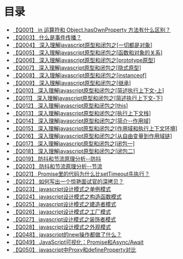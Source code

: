 # 目录
+ [【Q001】 in 运算符和 Object.hasOwnProperty 方法有什么区别？](1.html)
+ [【Q003】 什么是事件传播？](3.html)
+ [【Q004】 深入理解javascript原型和闭包之[一切都是对象]](4.html)
+ [【Q005】 深入理解javascript原型和闭包之[函数和对象的关系]](5.html)
+ [【Q006】 深入理解javascript原型和闭包之[prototype原型]](6.html)
+ [【Q007】 深入理解javascript原型和闭包之[隐式原型]](7.html)
+ [【Q008】 深入理解javascript原型和闭包之[instanceof]](8.html)
+ [【Q009】 深入理解javascript原型和闭包之[继承]](9.html)
+ [【Q010】 深入理解javascript原型和闭包之[简述执行上下文-上]](10.html)
+ [【Q011】 深入理解javascript原型和闭包之[简述执行上下文-下]](11.html)
+ [【Q012】 深入理解javascript原型和闭包之[this]](12.html)
+ [【Q013】 深入理解javascript原型和闭包之[执行上下文栈]](13.html)
+ [【Q014】 深入理解javascript原型和闭包之[简介--作用域]](14.html)
+ [【Q015】 深入理解javascript原型和闭包之[作用域和执行上下文环境]](15.html)
+ [【Q016】 深入理解javascript原型和闭包之[从自由变量到作用域链]](16.html)
+ [【Q017】 深入理解javascript原型和闭包之[闭包一]](17.html)
+ [【Q018】 深入理解javascript原型和闭包之[闭包二]](18.html)
+ [【Q019】 防抖和节流原理分析--防抖](19.html)
+ [【Q020】 防抖和节流原理分析--节流](20.html)
+ [【Q021】 Promise里的代码为什么比setTimeout先执行？](21.html)
+ [【Q022】 如何写出一个惊艳面试官的深拷贝？](22.html)
+ [【Q023】 javascript设计模式之单例模式](23.html)
+ [【Q024】 javascript设计模式之构造函数模式](24.html)
+ [【Q025】 javascript设计模式之建造者模式](25.html)
+ [【Q026】 javascript设计模式之工厂模式](26.html)
+ [【Q027】 javascript设计模式之装饰者模式](27.html)
+ [【Q028】 javascript设计模式之外观模式](28.html)
+ [【Q048】 javascript的new操作都做了什么？](48.html)
+ [【Q049】 JavaScript可视化：Promise和Async/Await](49.html)
+ [【Q050】 javascript中Proxy和defineProperty对比](50.html)